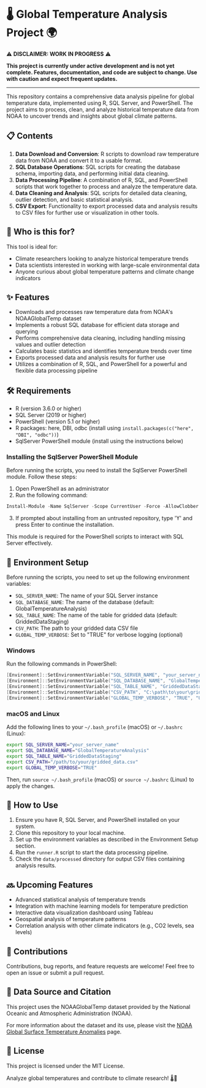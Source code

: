 # 🌡️ Global Temperature Analysis Project 🌍

⚠️ **DISCLAIMER: WORK IN PROGRESS** ⚠️

**This project is currently under active development and is not yet complete. Features, documentation, and code are subject to change. Use with caution and expect frequent updates.**

---

This repository contains a comprehensive data analysis pipeline for global temperature data, implemented using R, SQL Server, and PowerShell. The project aims to process, clean, and analyze historical temperature data from NOAA to uncover trends and insights about global climate patterns.

## 📋 Contents

1. **Data Download and Conversion**: R scripts to download raw temperature data from NOAA and convert it to a usable format.
2. **SQL Database Operations**: SQL scripts for creating the database schema, importing data, and performing initial data cleaning.
3. **Data Processing Pipeline**: A combination of R, SQL, and PowerShell scripts that work together to process and analyze the temperature data.
4. **Data Cleaning and Analysis**: SQL scripts for detailed data cleaning, outlier detection, and basic statistical analysis.
5. **CSV Export**: Functionality to export processed data and analysis results to CSV files for further use or visualization in other tools.

## 👥 Who is this for?

This tool is ideal for:
- Climate researchers looking to analyze historical temperature trends
- Data scientists interested in working with large-scale environmental data
- Anyone curious about global temperature patterns and climate change indicators

## ✨ Features

- Downloads and processes raw temperature data from NOAA's NOAAGlobalTemp dataset
- Implements a robust SQL database for efficient data storage and querying
- Performs comprehensive data cleaning, including handling missing values and outlier detection
- Calculates basic statistics and identifies temperature trends over time
- Exports processed data and analysis results for further use
- Utilizes a combination of R, SQL, and PowerShell for a powerful and flexible data processing pipeline

## 🛠️ Requirements
- R (version 3.6.0 or higher)
- SQL Server (2019 or higher)
- PowerShell (version 5.1 or higher)
- R packages: here, DBI, odbc (install using `install.packages(c("here", "DBI", "odbc"))`)
- SqlServer PowerShell module (install using the instructions below)

### Installing the SqlServer PowerShell Module
Before running the scripts, you need to install the SqlServer PowerShell module. Follow these steps:
1. Open PowerShell as an administrator
2. Run the following command:
```powershell
Install-Module -Name SqlServer -Scope CurrentUser -Force -AllowClobber
```
3. If prompted about installing from an untrusted repository, type 'Y' and press Enter to continue the installation.

This module is required for the PowerShell scripts to interact with SQL Server effectively.

## 🚀 Environment Setup
Before running the scripts, you need to set up the following environment variables:
- `SQL_SERVER_NAME`: The name of your SQL Server instance
- `SQL_DATABASE_NAME`: The name of the database (default: GlobalTemperatureAnalysis)
- `SQL_TABLE_NAME`: The name of the table for gridded data (default: GriddedDataStaging)
- `CSV_PATH`: The path to your gridded data CSV file
- `GLOBAL_TEMP_VERBOSE`: Set to "TRUE" for verbose logging (optional)

### Windows
Run the following commands in PowerShell:
```powershell
[Environment]::SetEnvironmentVariable("SQL_SERVER_NAME", "your_server_name", "User")
[Environment]::SetEnvironmentVariable("SQL_DATABASE_NAME", "GlobalTemperatureAnalysis", "User")
[Environment]::SetEnvironmentVariable("SQL_TABLE_NAME", "GriddedDataStaging", "User")
[Environment]::SetEnvironmentVariable("CSV_PATH", "C:\path\to\your\gridded_data.csv", "User")
[Environment]::SetEnvironmentVariable("GLOBAL_TEMP_VERBOSE", "TRUE", "User")
```

### macOS and Linux
Add the following lines to your `~/.bash_profile` (macOS) or `~/.bashrc` (Linux):
```bash
export SQL_SERVER_NAME="your_server_name"
export SQL_DATABASE_NAME="GlobalTemperatureAnalysis"
export SQL_TABLE_NAME="GriddedDataStaging"
export CSV_PATH="/path/to/your/gridded_data.csv"
export GLOBAL_TEMP_VERBOSE="TRUE"
```
Then, run `source ~/.bash_profile` (macOS) or `source ~/.bashrc` (Linux) to apply the changes.

## 🚀 How to Use

1. Ensure you have R, SQL Server, and PowerShell installed on your system.
2. Clone this repository to your local machine.
3. Set up the environment variables as described in the Environment Setup section.
4. Run the `runner.R` script to start the data processing pipeline.
5. Check the `data/processed` directory for output CSV files containing analysis results.

## 🔜 Upcoming Features

- Advanced statistical analysis of temperature trends
- Integration with machine learning models for temperature prediction
- Interactive data visualization dashboard using Tableau
- Geospatial analysis of temperature patterns
- Correlation analysis with other climate indicators (e.g., CO2 levels, sea levels)

## 🤝 Contributions

Contributions, bug reports, and feature requests are welcome! Feel free to open an issue or submit a pull request.

## 📜 Data Source and Citation

This project uses the NOAAGlobalTemp dataset provided by the National Oceanic and Atmospheric Administration (NOAA). 

For more information about the dataset and its use, please visit the [NOAA Global Surface Temperature Anomalies](https://www.ncei.noaa.gov/access/monitoring/global-temperature-anomalies/) page.

## 📄 License

This project is licensed under the MIT License.

Analyze global temperatures and contribute to climate research! 🌡️🔬
